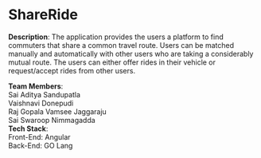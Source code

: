 # ShareRide
**Description**: The application provides the users a platform to find commuters that share a common travel route. Users can be matched manually and automatically with other users who are taking a considerably mutual route. The users can either offer rides in their vehicle or request/accept rides from other users. 
    
**Team Members**:    
Sai Aditya Sandupatla   
Vaishnavi Donepudi    
Raj Gopala Vamsee Jaggaraju    
Sai Swaroop Nimmagadda   
**Tech Stack**:     
Front-End: Angular    
Back-End: GO Lang
